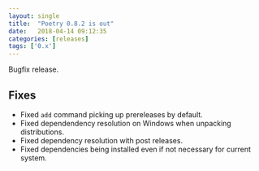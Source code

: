 ```yaml
---
layout: single
title:  "Poetry 0.8.2 is out"
date:   2018-04-14 09:12:35
categories: [releases]
tags: ['0.x']
---
```


Bugfix release.


## Fixes

- Fixed `add` command picking up prereleases by default.
- Fixed dependendency resolution on Windows when unpacking distributions.
- Fixed dependency resolution with post releases.
- Fixed dependencies being installed even if not necessary for current system.
